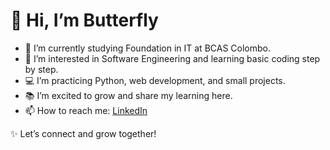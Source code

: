 # 👋 Hi, I’m Butterfly

- 🌱 I’m currently studying Foundation in IT at BCAS Colombo.
- 👀 I’m interested in Software Engineering and learning basic coding step by step.
- 💻 I’m practicing Python, web development, and small projects.
- 📚 I’m excited to grow and share my learning here.
- 📫 How to reach me: [LinkedIn](https://www.linkedin.com/in/pavitha-sivaneswaran-998217375)

✨ Let’s connect and grow together!